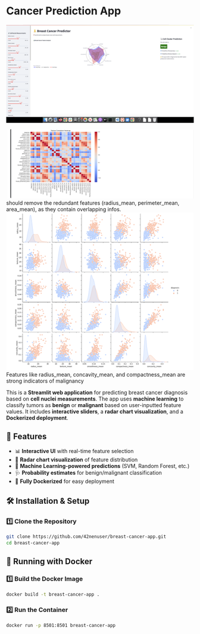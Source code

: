 # Cancer Prediction App


![Alt text](screen1.png)

![Alt text](heatmap.png)
should remove the redundant features (radius_mean, perimeter_mean, area_mean), as they contain overlapping infos.
![Alt text](features-corr.png)
Features like radius_mean, concavity_mean, and compactness_mean are strong indicators of malignancy


This is a **Streamlit web application** for predicting breast cancer diagnosis based on **cell nuclei measurements**. The app uses **machine learning** to classify tumors as **benign** or **malignant** based on user-inputted feature values. It includes **interactive sliders**, a **radar chart visualization**, and a **Dockerized deployment**.

## 🚀 Features
- 📊 **Interactive UI** with real-time feature selection
- 🎨 **Radar chart visualization** of feature distribution
- 🔬 **Machine Learning-powered predictions** (SVM, Random Forest, etc.)
- 🩺 **Probability estimates** for benign/malignant classification
- 🐳 **Fully Dockerized** for easy deployment

## 🛠️ Installation & Setup

### 1️⃣ Clone the Repository
```bash
git clone https://github.com/42nenuser/breast-cancer-app.git
cd breast-cancer-app
```

## 🐳 Running with Docker

### 1️⃣ Build the Docker Image
```bash
docker build -t breast-cancer-app .
```

### 2️⃣ Run the Container
```bash
docker run -p 8501:8501 breast-cancer-app
```

